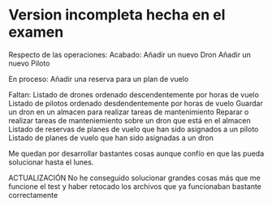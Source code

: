 # Version incompleta hecha en el examen
Respecto de las operaciones:
Acabado:
Añadir un nuevo Dron
Añadir un nuevo Piloto

En proceso:
Añadir una reserva para un plan de vuelo

Faltan:
Listado de drones ordenado descendentemente por horas de vuelo
Listado de pilotos ordenado desdendentemente por horas de vuelo
Guardar un dron en un almacen para realizar tareas de mantenimiento
Reparar o realizar tareas de manteniemiento sobre un dron que está en el almacen
Listado de reservas de planes de vuelo que han sido asignados a un piloto
Listado de planes de vuelo que han sido asignadas a un dron




Me quedan por desarrollar bastantes cosas aunque confío en que las pueda solucionar hasta el lunes.


ACTUALIZACIÓN
No he conseguido solucionar grandes cosas más que me funcione el test y haber retocado los archivos que ya funcionaban bastante correctamente
